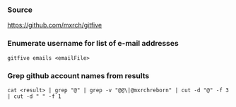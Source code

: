 ### Source
https://github.com/mxrch/gitfive

### Enumerate username for list of e-mail addresses
```
gitfive emails <emailFile>
```

### Grep github account names from results
```
cat <result> | grep "@" | grep -v "@@\|@mxrchreborn" | cut -d "@" -f 3 | cut -d " " -f 1
```

